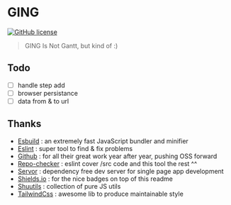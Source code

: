 # GING

[![GitHub license](https://img.shields.io/github/license/shuunen/ging.svg?color=informational)](https://github.com/Shuunen/ging/blob/master/LICENSE)

> GING Is Not Gantt, but kind of :)

## Todo

- [ ] handle step add
- [ ] browser persistance
- [ ] data from & to url

## Thanks

- [Esbuild](https://github.com/evanw/esbuild) : an extremely fast JavaScript bundler and minifier
- [Eslint](https://eslint.org) : super tool to find & fix problems
- [Github](https://github.com) : for all their great work year after year, pushing OSS forward
- [Repo-checker](https://github.com/Shuunen/repo-checker) : eslint cover /src code and this tool the rest ^^
- [Servor](https://github.com/lukejacksonn/servor) : dependency free dev server for single page app development
- [Shields.io](https://shields.io) : for the nice badges on top of this readme
- [Shuutils](https://github.com/Shuunen/shuutils) : collection of pure JS utils
- [TailwindCss](https://tailwindcss.com) : awesome lib to produce maintainable style
